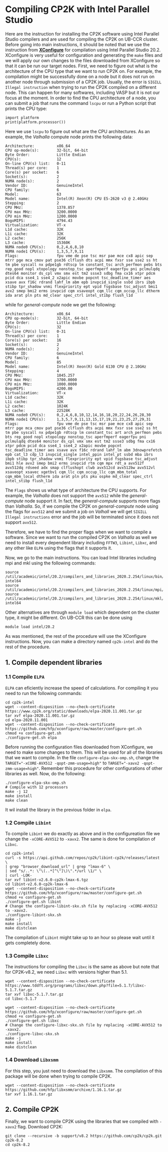 # Compiling CP2K with Intel Parallel Studio


Here are the instruction for installing the CP2K software using Intel Parallel Studio compilers and are 
used for compiling the CP2K on UB-CCR cluster. Before going into main instructions, it should be noted that we use the instruction
from [**XConfigure**](https://xconfigure.readthedocs.io/en/latest/cp2k/) for compilation using Intel Parallel Studio 20.2. XConfigure is very useful
for configuration and generating the `make` files and we will apply our own changes to the files downloaded from XConfigure so that it 
can be run our target nodes.
First, we need to figure out what is the architecture of the CPU type that we want 
to run CP2K on. For example, the compilation might be successfully done on a node but 
it does not run on another node through submission of a CP2K job. Usually, the error is
`SIGILL Illegal instruction` when trying to run the CP2K compiled on a different node. This
can happen for many softwares, including VASP but it is not our focus at the moment.
In order to find the CPU architecture of a node, you can submit a job that runs the command `lscpu` or run a Python
script that prints the CPU type:

```
import platform
print(platform.processor())
```

Here we use `lscpu` to figure out what are the CPU architectures. As an example, the _Valhalla_ compute node prints the 
following data:

```
Architecture:          x86_64
CPU op-mode(s):        32-bit, 64-bit
Byte Order:            Little Endian
CPU(s):                12
On-line CPU(s) list:   0-11
Thread(s) per core:    1
Core(s) per socket:    6
Socket(s):             2
NUMA node(s):          2
Vendor ID:             GenuineIntel
CPU family:            6
Model:                 63
Model name:            Intel(R) Xeon(R) CPU E5-2620 v3 @ 2.40GHz
Stepping:              2
CPU MHz:               1378.857
CPU max MHz:           3200.0000
CPU min MHz:           1200.0000
BogoMIPS:              4794.43
Virtualization:        VT-x
L1d cache:             32K
L1i cache:             32K
L2 cache:              256K
L3 cache:              15360K
NUMA node0 CPU(s):     0,2,4,6,8,10
NUMA node1 CPU(s):     1,3,5,7,9,11
Flags:                 fpu vme de pse tsc msr pae mce cx8 apic sep mtrr pge mca cmov pat pse36 clflush dts acpi mmx fxsr sse sse2 ss ht tm pbe syscall nx pdpe1gb rdtscp lm constant_tsc arch_perfmon pebs bts rep_good nopl xtopology nonstop_tsc aperfmperf eagerfpu pni pclmulqdq dtes64 monitor ds_cpl vmx smx est tm2 ssse3 sdbg fma cx16 xtpr pdcm pcid dca sse4_1 sse4_2 x2apic movbe popcnt tsc_deadline_timer aes xsave avx f16c rdrand lahf_lm abm epb invpcid_single ssbd ibrs ibpb stibp tpr_shadow vnmi flexpriority ept vpid fsgsbase tsc_adjust bmi1 avx2 smep bmi2 erms invpcid cqm xsaveopt cqm_llc cqm_occup_llc dtherm ida arat pln pts md_clear spec_ctrl intel_stibp flush_l1d
```

while for _general-compute_ node we get the following:

```
Architecture:          x86_64
CPU op-mode(s):        32-bit, 64-bit
Byte Order:            Little Endian
CPU(s):                32
On-line CPU(s) list:   0-31
Thread(s) per core:    1
Core(s) per socket:    16
Socket(s):             2
NUMA node(s):          2
Vendor ID:             GenuineIntel
CPU family:            6
Model:                 85
Model name:            Intel(R) Xeon(R) Gold 6130 CPU @ 2.10GHz
Stepping:              4
CPU MHz:               1045.257
CPU max MHz:           3700.0000
CPU min MHz:           1000.0000
BogoMIPS:              4200.00
Virtualization:        VT-x
L1d cache:             32K
L1i cache:             32K
L2 cache:              1024K
L3 cache:              22528K
NUMA node0 CPU(s):     0,2,4,6,8,10,12,14,16,18,20,22,24,26,28,30
NUMA node1 CPU(s):     1,3,5,7,9,11,13,15,17,19,21,23,25,27,29,31
Flags:                 fpu vme de pse tsc msr pae mce cx8 apic sep mtrr pge mca cmov pat pse36 clflush dts acpi mmx fxsr sse sse2 ss ht tm pbe syscall nx pdpe1gb rdtscp lm constant_tsc art arch_perfmon pebs bts rep_good nopl xtopology nonstop_tsc aperfmperf eagerfpu pni pclmulqdq dtes64 monitor ds_cpl vmx smx est tm2 ssse3 sdbg fma cx16 xtpr pdcm pcid dca sse4_1 sse4_2 x2apic movbe popcnt tsc_deadline_timer aes xsave avx f16c rdrand lahf_lm abm 3dnowprefetch epb cat_l3 cdp_l3 invpcid_single intel_ppin intel_pt ssbd mba ibrs ibpb stibp tpr_shadow vnmi flexpriority ept vpid fsgsbase tsc_adjust bmi1 hle avx2 smep bmi2 erms invpcid rtm cqm mpx rdt_a avx512f avx512dq rdseed adx smap clflushopt clwb avx512cd avx512bw avx512vl xsaveopt xsavec xgetbv1 cqm_llc cqm_occup_llc cqm_mbm_total cqm_mbm_local dtherm ida arat pln pts pku ospke md_clear spec_ctrl intel_stibp flush_l1d
```

The `Flags` shows us what type of architecture the CPU supports. For example, the _Valhalla_ does not support the `avx512` while the _general-compute_ node support it. 
In fact, the _general-compute_ supports more flags than _Valhalla_. So, if we compile the CP2K on _general-compute_ node using the flags for `avx512` and we submit a 
job on _Valhall_ we will get `SIGILL Illegal instructions` error and the job will be terminated since it does not support `avx512`.

Therefore, we have to find the proper flags when we want to compile a software. Since we want to run the compiled CP2K on _Valhalla_ as well we need to install
every dependent library including `FFTW3`, `Libint`, `Libxc`, and any other like `ELPA` using the flags that it supports it.

Now, we go to the main instructions. You can load Intel libraries including mpi and mkl using the following commands:
```
source /util/academic/intel/20.2/compilers_and_libraries_2020.2.254/linux/bin/compilervars.sh intel64
source /util/academic/intel/20.2/compilers_and_libraries_2020.2.254/linux/mpi/intel64/bin/mpivars.sh
source /util/academic/intel/20.2/compilers_and_libraries_2020.2.254/linux/mkl/bin/mklvars.sh intel64
```
Other alternatives are through `module load` which dependent on the cluster type, it might be different. On UB-CCR this can be done using
```
module load intel/20.2
```
As was mentioned, the rest of the procedure will use the XConfigure instructions. Now, you can make a directory named `cp2k-intel` and do the rest of the procedure.

## 1. Compile dependent libraries

### 1.1 Compile `ELPA`

`ELPA` can eficiently increase the speed of calculations. For compiling it you need to run the following commands:
```
cd cp2k-intel
wget --content-disposition --no-check-certificate https://www.cp2k.org/static/downloads/elpa-2020.11.001.tar.gz
tar xvf elpa-2020.11.001.tar.gz
cd elpa-2020.11.001
wget --content-disposition --no-check-certificate https://github.com/hfp/xconfigure/raw/master/configure-get.sh
chmod +x configure-get.sh
./configure-get.sh elpa
```
Before running the configuration files downloaded from XConfigure, we need to make some changes to them. This will be used for all of the libraries that
we want to compile. In the file `configure-elpa-skx-omp.sh`, change the `TARGET="-xCORE-AVX512 -qopt-zmm-usage=high"` to `TARGET="-xavx2 -qopt-zmm-usage=high"`. 
Remember this procedure for other configurations of other libraries as well. Now, do the following:
```
./configure-elpa-skx-omp.sh
# Compile with 12 processors
make -j 12
make install
make clean
```
It wil install the library in the previous folder in `elpa`.

### 1.2 Compile `Libint`

To compile `Libint` we do exactly as above and in the configureation file we change the `-xCORE-AVX512` to `-xavx2`. The same is done for compilation of `Libxc`.
```
cd cp2k-intel
curl -s https://api.github.com/repos/cp2k/libint-cp2k/releases/latest \
| grep "browser_download_url" | grep "lmax-6" \
| sed "s/..*: \"\(..*[^\"]\)\".*/url \1/" \
| curl -LOK-
tar xvf libint-v2.6.0-cp2k-lmax-6.tgz
cd libint-v2.6.0-cp2k-lmax-6
wget --content-disposition --no-check-certificate https://github.com/hfp/xconfigure/raw/master/configure-get.sh
chmod +x configure-get.sh
./configure-get.sh libint
# Change the configure-libint-skx.sh file by replacing -xCORE-AVX512 to -xavx2.
./configure-libint-skx.sh
make -j
make install
make distclean
```
The compilation of `Libint` might take up to an hour so please wait until it gets completely done.
### 1.3 Compile `Libxc`

The instructions for compiling the `Libxc` is the same as above but note that for CP2K-v8.2, we need `Libxc` with versions higher than 5.1.
```
wget --content-disposition --no-check-certificate https://www.tddft.org/programs/libxc/down.php?file=5.1.7/libxc-5.1.7.tar.gz
tar xvf libxc-5.1.7.tar.gz
cd libxc-5.1.7

wget --content-disposition --no-check-certificate https://github.com/hfp/xconfigure/raw/master/configure-get.sh
chmod +x configure-get.sh
./configure-get.sh libxc
# Change the configure-libxc-skx.sh file by replacing -xCORE-AVX512 to -xavx2.
./configure-libxc-skx.sh
make -j
make install
make distclean
```
### 1.4 Download `Libxsmm`

For this step, you just need to download the `Libxsmm`. The compilation of this package will be done when trying to compile CP2K.
```
wget --content-disposition --no-check-certificate https://github.com/hfp/libxsmm/archive/1.16.1.tar.gz
tar xvf 1.16.1.tar.gz
```

## 2. Compile CP2K

Finally, we want to compile CP2K using the libraries that we compiled with `-xavx2` flag. Download CP2K:
```
git clone --recursive -b support/v8.2 https://github.com/cp2k/cp2k.git cp2k-8.2
cd cp2k-8.2
```


